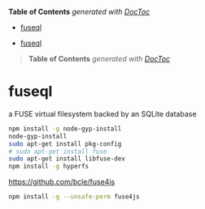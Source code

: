<!-- START doctoc generated TOC please keep comment here to allow auto update -->
<!-- DON'T EDIT THIS SECTION, INSTEAD RE-RUN doctoc TO UPDATE -->
**Table of Contents**  *generated with [DocToc](https://github.com/thlorenz/doctoc)*

- [fuseql](#fuseql)

<!-- END doctoc generated TOC please keep comment here to allow auto update -->



- [fuseql](#fuseql)

> **Table of Contents**  *generated with [DocToc](http://doctoc.herokuapp.com/)*


# fuseql
a FUSE virtual filesystem backed by an SQLite database



```bash
npm install -g node-gyp-install
node-gyp-install
sudo apt-get install pkg-config
# sudo apt-get install fuse
sudo apt-get install libfuse-dev
npm install -g hyperfs
```


https://github.com/bcle/fuse4js

```bash
npm install -g --unsafe-perm fuse4js
```
